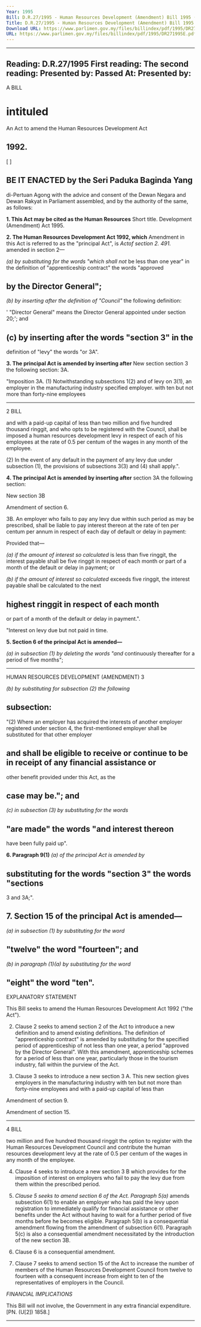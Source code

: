 ```yaml
---
Year: 1995
Bill: D.R.27/1995 - Human Resources Development (Amendment) Bill 1995 (Passed)
Title: D.R.27/1995 - Human Resources Development (Amendment) Bill 1995 (Passed)
Download URL: https://www.parlimen.gov.my/files/billindex/pdf/1995/DR271995E.pdf
URL: https://www.parlimen.gov.my/files/billindex/pdf/1995/DR271995E.pdf
---
```

---
Reading:
D.R.27/1995
First reading:
The second reading:
Presented by:
Passed At:
Presented by:
---

A BILL

# intituled

An Act to amend the Human Resources Development Act
## 1992.

[ ]

## BE IT ENACTED by the Seri Paduka Baginda Yang
di-Pertuan Agong with the advice and consent of the
Dewan Negara and Dewan Rakyat in Parliament assembled,
and by the authority of the same, as follows:

**1. This Act may be cited as the Human Resources** Short title.
Development (Amendment) Act 1995.

**2. The Human Resources Development Act 1992, which** Amendment
in this Act is referred to as the "principal Act", is _Actof section 2. 491._
amended in section 2—

_(a) by substituting for the words "which shall not_
be less than one year" in the definition of
"apprenticeship contract" the words "approved
## by the Director General";

_(b) by inserting after the definition of "Council"_
the following definition:

' "Director General" means the Director
General appointed under section 20;'; and

## (c) by inserting after the words "section 3" in the
definition of "levy" the words "or 3A".

**3. The principal Act is amended by inserting after** New section
section 3 the following section: 3A.

"Imposition 3A. (1) Notwithstanding subsections 1(2) and
of levy on 3(1), an employer in the manufacturing industry
specified
employer. with ten but not more than forty-nine employees


-----

2 BILL

and with a paid-up capital of less than two
million and five hundred thousand ringgit, and
who opts to be registered with the Council,
shall be imposed a human resources development
levy in respect of each of his employees at the
rate of 0.5 per centum of the wages in any
month of the employee.

(2) In the event of any default in the payment
of any levy due under subsection (1), the
provisions of subsections 3(3) and (4) shall
apply.".

**4. The principal Act is amended by inserting after**
section 3A the following section:


New section
3B

Amendment
of section
6.


3B. An employer who fails to pay any levy due
within such period as may be prescribed, shall
be liable to pay interest thereon at the rate of
ten per centum per annum in respect of each
day of default or delay in payment:

Provided that—

_(a) if the amount of interest so calculated_
is less than five ringgit, the interest
payable shall be five ringgit in respect
of each month or part of a month of
the default or delay in payment; or

_(b) if the amount of interest so calculated_
exceeds five ringgit, the interest
payable shall be calculated to the next
## highest ringgit in respect of each month
or part of a month of the default or
delay in payment.".


"Interest
on levy
due but
not paid
in time.


**5. Section 6 of the principal Act is amended—**

_(a) in subsection (1) by deleting the words "and_
continuously thereafter for a period of five
months";


-----

HUMAN RESOURCES DEVELOPMENT (AMENDMENT) 3

_(b) by substituting for subsection (2) the following_
## subsection:
 "(2) Where an employer has acquired the interests of another employer registered under section 4, the first-mentioned employer
shall be substituted for that other employer
## and shall be eligible to receive or continue to be in receipt of any financial assistance or
other benefit provided under this Act, as the
## case may be."; and

_(c) in subsection (3) by substituting for the words_
## "are made" the words "and interest thereon
have been fully paid up".

**6. Paragraph 9(1)** _(a) of the principal Act is amended by_
## substituting for the words "section 3" the words "sections
3 and 3A;".

## 7. Section 15 of the principal Act is amended—

_(a) in subsection (1) by substituting for the word_
## "twelve" the word "fourteen"; and

_(b) in paragraph (1)(a) by substituting for the word_
## "eight" the word "ten".

EXPLANATORY STATEMENT

This Bill seeks to amend the Human Resources Development Act
1992 ("the Act").

2. Clause 2 seeks to amend section 2 of the Act to introduce a new
definition and to amend existing definitions. The definition of
"apprenticeship contract" is amended by substituting for the specified
period of apprenticeship of not less than one year, a period "approved
by the Director General". With this amendment, apprenticeship
schemes for a period of less than one year, particularly those in the
tourism industry, fall within the purview of the Act.

3. Clause 3 seeks to introduce a new section 3 A. This new section
gives employers in the manufacturing industry with ten but not more
than forty-nine employees and with a paid-up capital of less than


Amendment
of section 9.

Amendment
of section 15.


-----

4 BILL

two million and five hundred thousand ringgit the option to register
with the Human Resources Development Council and contribute the
human resources development levy at the rate of 0.5 per centum of
the wages in any month of the employee.

4. Clause 4 seeks to introduce a new section 3 B which provides for
the imposition of interest on employers who fail to pay the levy due
from them within the prescribed period.

5. _Clause 5 seeks to amend section 6 of the Act. Paragraph 5(a)_
amends subsection 6(1) to enable an employer who has paid the levy
upon registration to immediately qualify for financial assistance or
other benefits under the Act without having to wait for a further
period of five months before he becomes eligible. Paragraph 5(b)
is a consequential amendment flowing from the amendment of
subsection 6(1). Paragraph 5(c) is also a consequential amendment
necessitated by the introduction of the new section 3B.

6. Clause 6 is a consequential amendment.

7. Clause 7 seeks to amend section 15 of the Act to increase the
number of members of the Human Resources Development Council
from twelve to fourteen with a consequent increase from eight to ten
of the representatives of employers in the Council.

_FINANCIAL_ _IMPLICATIONS_

This Bill will not involve, the Government in any extra financial
expenditure. [PN. (U[2]) 1858.]


-----

